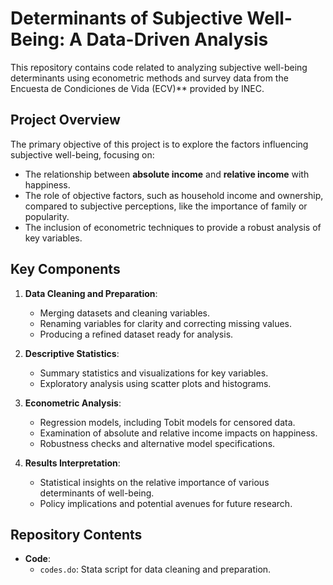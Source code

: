 # Determinants of Subjective Well-Being: A Data-Driven Analysis

This repository contains code related to analyzing subjective well-being determinants using econometric methods and survey data from the Encuesta de Condiciones de Vida (ECV)** provided by INEC.

## Project Overview

The primary objective of this project is to explore the factors influencing subjective well-being, focusing on:

- The relationship between **absolute income** and **relative income** with happiness.
- The role of objective factors, such as household income and ownership, compared to subjective perceptions, like the importance of family or popularity.
- The inclusion of econometric techniques to provide a robust analysis of key variables.

## Key Components

1. **Data Cleaning and Preparation**:
   - Merging datasets and cleaning variables.
   - Renaming variables for clarity and correcting missing values.
   - Producing a refined dataset ready for analysis.

2. **Descriptive Statistics**:
   - Summary statistics and visualizations for key variables.
   - Exploratory analysis using scatter plots and histograms.

3. **Econometric Analysis**:
   - Regression models, including Tobit models for censored data.
   - Examination of absolute and relative income impacts on happiness.
   - Robustness checks and alternative model specifications.

4. **Results Interpretation**:
   - Statistical insights on the relative importance of various determinants of well-being.
   - Policy implications and potential avenues for future research.

## Repository Contents

- **Code**:
  - `codes.do`: Stata script for data cleaning and preparation.
